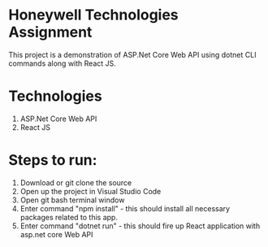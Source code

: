 # Honeywell Technologies Assignment
This project is a demonstration of ASP.Net Core Web API using dotnet CLI commands along with React JS.

# Technologies
1. ASP.Net Core Web API
2. React JS

# Steps to run:
1. Download or git clone the source
2. Open up the project in Visual Studio Code
3. Open git bash terminal window
4. Enter command "npm install" - this should install all necessary packages related to this app.
4. Enter command "dotnet run" - this should fire up React application with asp.net core Web API

